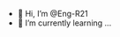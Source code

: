 - 👋 Hi, I’m @Eng-R21
- 🌱 I’m currently learning ...


<!---
Eng-R21/Eng-R21 is a ✨ special ✨ repository because its `README.md` (this file) appears on your GitHub profile.
You can click the Preview link to take a look at your changes.
--->
